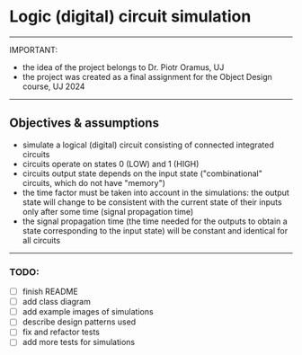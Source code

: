 # Logic (digital) circuit simulation

---
IMPORTANT: 
- the idea of the project belongs to Dr. Piotr Oramus, UJ
- the project was created as a final assignment for the Object Design course, UJ 2024
---

## Objectives & assumptions
- simulate a logical (digital) circuit consisting of connected integrated circuits  
- circuits operate on states 0 (LOW) and 1 (HIGH)
- circuits output state depends on the input state ("combinational" circuits, which do not have "memory")
- the time factor must be taken into account in the simulations: the output state will change to be consistent with 
the current state of their inputs only after some time (signal propagation time)
- the signal propagation time (the time needed for the outputs to obtain a state corresponding to the input state) 
will be constant and identical for all circuits


____
### TODO: 
- [ ] finish README
- [ ] add class diagram
- [ ] add example images of simulations
- [ ] describe design patterns used
- [ ] fix and refactor tests
- [ ] add more tests for simulations
